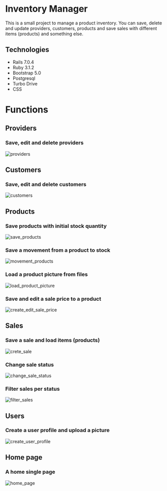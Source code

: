 # Inventory Manager

This is a small project to manage a product inventory. You can save, delete and update providers, customers, products and save sales with different items (products) and something else.

## Technologies

- Rails 7.0.4
- Ruby 3.1.2
- Bootstrap 5.0
- Postgresql
- Turbo Drive
- CSS

# Functions

## Providers

### Save, edit and delete providers

![providers](https://user-images.githubusercontent.com/19921941/202859206-765c6403-ff07-4245-9e46-117e6ef00e01.gif)

## Customers

### Save, edit and delete customers

![customers](https://user-images.githubusercontent.com/19921941/202859235-c98dc4de-63c4-4b30-b5be-65ad9b0e90f2.gif)

## Products

### Save products with initial stock quantity

![save_products](https://user-images.githubusercontent.com/19921941/202859251-0923f0b4-cb49-46d1-bf9d-3c509856c9aa.gif)

### Save a movement from a product to stock

![movement_products](https://user-images.githubusercontent.com/19921941/202859262-5dcdf20f-831b-48aa-acb6-33c439305b04.gif)

### Load a product picture from files

![load_product_picture](https://user-images.githubusercontent.com/19921941/203639597-f3dacb12-63c4-4dc7-bf02-69a65df9f32b.gif)

### Save and edit a sale price to a product

![create_edit_sale_price](https://user-images.githubusercontent.com/19921941/205391933-e02277f5-0dc9-4bed-9c9d-63bc5c711d8d.gif)

## Sales

### Save a sale and load items (products)

![crete_sale](https://user-images.githubusercontent.com/19921941/202859296-e275e3df-28a3-4f37-93f9-04d6c7ab1c7d.gif)

### Change sale status

![change_sale_status](https://user-images.githubusercontent.com/19921941/202859308-fe20d9ac-a6eb-48b9-9fb1-fd665735dab7.gif)

### Filter sales per status

![filter_sales](https://user-images.githubusercontent.com/19921941/202859325-f311ff60-1d75-427e-9c4d-3ad0d2b31cd4.gif)

## Users

### Create a user profile and upload a picture

![create_user_profile](https://user-images.githubusercontent.com/19921941/203878805-660cc6df-cd2f-4265-ac23-ce7b76426cb3.gif)

## Home page

### A home single page

![home_page](https://user-images.githubusercontent.com/19921941/205393134-c0f746e9-99bb-4f6d-8f76-a394f243822f.gif)


